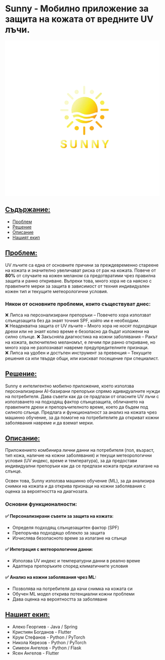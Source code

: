 # Sunny - Мобилно приложение за защита на кожата от вредните UV лъчи.

![Logo](readme-assets/logo.png)

## <u> Съдържание: </u>
- [Проблем](#проблем)
- [Решение](#решение)
- [Описание](#описание)
- [Нашият екип](#екип)

## <u> Проблем: </u>
UV лъчите са една от основните причини за преждевременно стареене на кожата и значително увеличават риска от рак на кожата. Повече от **80%** от случаите на кожен меланом са предотвратими чрез правилна защита и ранно откриване. Въпреки това, много хора не са наясно с правилните мерки за защита в зависимост от техния индивидуален кожен тип и текущите метеорологични условия.

### Някои от основните проблеми, които съществуват днес:

❌ Липса на персонализирани препоръки – Повечето хора използват слънцезащита без да знаят точния SPF, който им е необходим.  
❌ Неадекватна защита от UV лъчите – Много хора не носят подходящи дрехи или не знаят колко време е безопасно да бъдат изложени на силно слънце.
❌ Закъсняла диагностика на кожни заболявания – Ракът на кожата, включително меланомът, е лечим при ранно откриване, но много хора не разпознават навреме предупредителните признаци.  
❌ Липса на удобен и достъпен инструмент за превенция – Текущите решения са или твърде общи, или изискват посещение при   специалист.

## <u> Решение: </u>
Sunny е интелигентно мобилно приложение, което използва персонализирани AI-базирани препоръки спрямо идивидуалните нужди на потребителя. Дава съвети как да се прадпази от опасните UV лъчи с използването на подходящ фактор слънцезащита, обличането на правилните дрехи и препоръчителното време, което да бъдем под силното слънце. Предлага и функционалност за анализ на кожата чрез машинно обучение, за да помогне на потребителите да откриват кожни заболявания навреме и да вземат мерки.

## <u> Описание: </u>
Приложението комбинира лични данни на потребителя (пол, възраст, тип кожа, наличие на кожни заболявания) и текущи метеорологични условия (UV индекс, време и температура), за да предостави индивидуални препоръки как да се предпази кожата преди излагане на слънце.

Освен това, Sunny използва машинно обучение (ML), за да анализира снимки на кожата и да открива признаци на кожни заболявания с оценка за вероятността на диагнозата.

### Основни функционалности:
#### ✅ Персонализирани съвети за защита на кожата:
 - Определя подходящ слънцезащитен фактор (SPF)
 - Препоръчва подходящо облекло за защита
 - Изчислява безопасното време за излагане на слънце

#### ✅ Интеграция с метеорологични данни:
 - Използва UV индекс и температурни данни в реално време
 - Адаптира препоръките според климатичните условия

#### ✅ Анализ на кожни заболявания чрез ML:
 - Позволява на потребителя да качи снимка на кожата си
 - Обучен ML модел открива потенциални кожни проблеми
 - Дава оценка на вероятността за заболяване

## <u> Нашият екип: </u>
 - Алеко Георгиев - Java / Spring
 - Кристиян Богданов - Flutter
 - Крум Стефанов - Python / PyTorch
 - Никола Керезов - Python / PyTorch
 - Симеон Ангелов - Python / Flask
 - Ясен Ангелов - Flutter